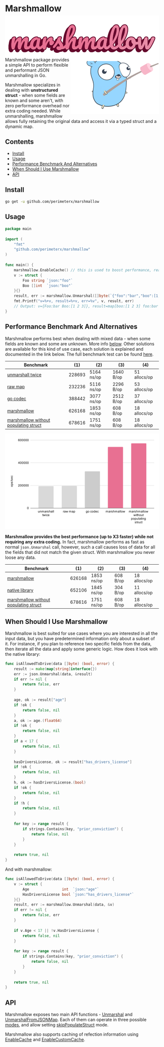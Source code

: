 # Marshmallow

[![CodeQL Status](https://img.shields.io/github/workflow/status/perimeterx/marshmallow/CodeQL?label=CodeQL&logo=github)](https://github.com/PerimeterX/marshmallow/actions/workflows/codeql.yml?query=branch%3Amain++)
[![Run Tests](https://img.shields.io/github/workflow/status/perimeterx/marshmallow/Go?label=Run%20Tests&logo=github)](https://github.com/PerimeterX/marshmallow/actions/workflows/go.yml?query=branch%3Amain)
[![Dependency Review](https://img.shields.io/github/workflow/status/perimeterx/marshmallow/Dependency%20Review?label=Dependency%20Review&logo=github)](https://github.com/PerimeterX/marshmallow/actions/workflows/dependency-review.yml?query=branch%3Amain)
[![Go Report Card](https://goreportcard.com/badge/github.com/perimeterx/marshmallow)](https://goreportcard.com/report/github.com/perimeterx/marshmallow)
![Manual Code Coverage](https://img.shields.io/badge/coverage-91.3%25-green)
[![Go Reference](https://pkg.go.dev/badge/github.com/perimeterx/marshmallow.svg)](https://pkg.go.dev/github.com/perimeterx/marshmallow)
[![Licence](https://img.shields.io/github/license/perimeterx/marshmallow)](LICENSE)
[![Latest Release](https://img.shields.io/github/v/release/perimeterx/marshmallow)](https://github.com/PerimeterX/marshmallow/releases)

<div style="margin-bottom: -30px; margin-top: -60px;">
    <img alt="marshmallow-logo" src="https://raw.githubusercontent.com/PerimeterX/marshmallow/assets/logo-text.png">
</div>

<img align="right" alt="marshmallow-gopher" src="https://raw.githubusercontent.com/PerimeterX/marshmallow/assets/logo-gopher.png">

Marshmallow package provides a simple API to perform flexible and performant JSON unmarshalling in Go.

Marshmallow specializes in dealing with **unstructured struct** - when some fields are known and some aren't,
with zero performance overhead nor extra coding needed.
While unmarshalling, marshmallow allows fully retaining the original data and access
it via a typed struct and a dynamic map.

## Contents

- [Install](#install)
- [Usage](#usage)
- [Performance Benchmark And Alternatives](#performance-benchmark-and-alternatives)
- [When Should I Use Marshmallow](#when-should-i-use-marshmallow)
- [API](#api)

## Install

```sh
go get -u github.com/perimeterx/marshmallow
```

## Usage

```go
package main

import (
	"fmt"
	"github.com/perimeterx/marshmallow"
)

func main() {
	marshmallow.EnableCache() // this is used to boost performance, read more below
	v := struct {
		Foo string `json:"foo"`
		Boo []int  `json:"boo"`
	}{}
	result, err := marshmallow.Unmarshal([]byte(`{"foo":"bar","boo":[1,2,3],"goo":12.6}`), &v)
	fmt.Printf("v=%+v, result=%+v, err=%v", v, result, err)
	// Output: v={Foo:bar Boo:[1 2 3]}, result=map[boo:[1 2 3] foo:bar goo:12.6], err=<nil>
}
```

## Performance Benchmark And Alternatives

Marshmallow performs best when dealing with mixed data - when some fields are known and some are unknown.
More info [below](#when-should-i-use-marshmallow).
Other solutions are available for this kind of use case, each solution is explained and documented in the link below.
The full benchmark test can be found
[here](https://github.com/PerimeterX/marshmallow/blob/8c5bba9e6dc0033f4324eca554737089a99f6e5e/benchmark_test.go).

|Benchmark|(1)|(2)|(3)|(4)|
|--|--|--|--|--|
|[unmarshall twice](https://github.com/PerimeterX/marshmallow/blob/8c5bba9e6dc0033f4324eca554737089a99f6e5e/benchmark_test.go#L40)|228693|5164 ns/op|1640 B/op|51 allocs/op|
|[raw map](https://github.com/PerimeterX/marshmallow/blob/8c5bba9e6dc0033f4324eca554737089a99f6e5e/benchmark_test.go#L66)|232236|5116 ns/op|2296 B/op|53 allocs/op|
|[go codec](https://github.com/PerimeterX/marshmallow/blob/8c5bba9e6dc0033f4324eca554737089a99f6e5e/benchmark_test.go#L121)|388442|3077 ns/op|2512 B/op|37 allocs/op|
|[marshmallow](https://github.com/PerimeterX/marshmallow/blob/8c5bba9e6dc0033f4324eca554737089a99f6e5e/benchmark_test.go#L16)|626168|1853 ns/op|608 B/op|18 allocs/op|
|[marshmallow without populating struct](https://github.com/PerimeterX/marshmallow/blob/8c5bba9e6dc0033f4324eca554737089a99f6e5e/benchmark_test.go#L162)|678616|1751 ns/op|608 B/op|18 allocs/op|

![marshmallow performance comparison](https://raw.githubusercontent.com/PerimeterX/marshmallow/e45088ca20d4ea5be4143d418d12da63a68d6dfd/performance-chart.svg)

**Marshmallow provides the best performance (up to X3 faster) while not requiring any extra coding.**
In fact, marshmallow performs as fast as normal `json.Unmarshal` call, however, such a call causes loss of data for all
the fields that did not match the given struct. With marshmallow you never loose any data.

|Benchmark|(1)|(2)|(3)|(4)|
|--|--|--|--|--|
|[marshmallow](https://github.com/PerimeterX/marshmallow/blob/8c5bba9e6dc0033f4324eca554737089a99f6e5e/benchmark_test.go#L16)|626168|1853 ns/op|608 B/op|18 allocs/op|
|[native library](https://github.com/PerimeterX/marshmallow/blob/8c5bba9e6dc0033f4324eca554737089a99f6e5e/benchmark_test.go#L143)|652106|1845 ns/op|304 B/op|11 allocs/op|
|[marshmallow without populating struct](https://github.com/PerimeterX/marshmallow/blob/8c5bba9e6dc0033f4324eca554737089a99f6e5e/benchmark_test.go#L162)|678616|1751 ns/op|608 B/op|18 allocs/op|

## When Should I Use Marshmallow

Marshmallow is best suited for use cases where you are interested in all the input data, but you have predetermined
information only about a subset of it. For instance, if you plan to reference two specific fields from the data, then
iterate all the data and apply some generic logic. How does it look with the native library:

```go
func isAllowedToDrive(data []byte) (bool, error) {
	result := make(map[string]interface{})
	err := json.Unmarshal(data, &result)
	if err != nil {
		return false, err
	}

	age, ok := result["age"]
	if !ok {
		return false, nil
	}
	a, ok := age.(float64)
	if !ok {
		return false, nil
	}
	if a < 17 {
		return false, nil
	}

	hasDriversLicense, ok := result["has_drivers_license"]
	if !ok {
		return false, nil
	}
	h, ok := hasDriversLicense.(bool)
	if !ok {
		return false, nil
	}
	if !h {
		return false, nil
	}

	for key := range result {
		if strings.Contains(key, "prior_conviction") {
			return false, nil
		}
	}

	return true, nil
}
```

And with marshmallow:

```go
func isAllowedToDrive(data []byte) (bool, error) {
	v := struct {
		Age               int  `json:"age"`
		HasDriversLicense bool `json:"has_drivers_license"`
	}{}
	result, err := marshmallow.Unmarshal(data, &v)
	if err != nil {
		return false, err
	}

	if v.Age < 17 || !v.HasDriversLicense {
		return false, nil
	}

	for key := range result {
		if strings.Contains(key, "prior_conviction") {
			return false, nil
		}
	}

	return true, nil
}
```

## API

Marshmallow exposes two main API functions - 
[Unmarshal](https://github.com/PerimeterX/marshmallow/blob/0e0218ab860be8a4b5f57f5ff239f281c250c5da/unmarshal.go#L27)
and
[UnmarshalFromJSONMap](https://github.com/PerimeterX/marshmallow/blob/0e0218ab860be8a4b5f57f5ff239f281c250c5da/unmarshal_from_json_map.go#L37).
Each of them can operate in three possible [modes](https://github.com/PerimeterX/marshmallow/blob/0e0218ab860be8a4b5f57f5ff239f281c250c5da/options.go#L30),
and allow setting [skipPopulateStruct](https://github.com/PerimeterX/marshmallow/blob/0e0218ab860be8a4b5f57f5ff239f281c250c5da/options.go#L41) mode.

Marshmallow also supports caching of refection information using 
[EnableCache](https://github.com/PerimeterX/marshmallow/blob/d3500aa5b0f330942b178b155da933c035dd3906/cache.go#L40)
and
[EnableCustomCache](https://github.com/PerimeterX/marshmallow/blob/d3500aa5b0f330942b178b155da933c035dd3906/cache.go#L35).
